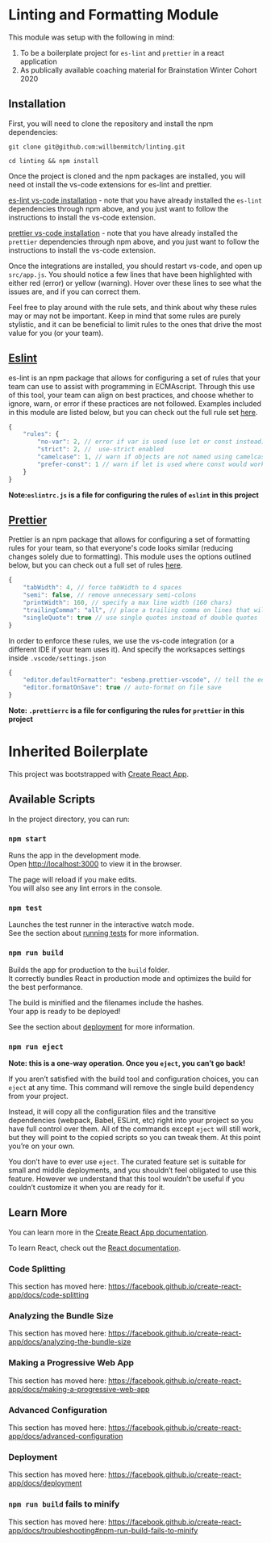# Linting and Formatting Module

This module was setup with the following in mind:
1. To be a boilerplate project for `es-lint` and `prettier` in a react application
1. As publically available coaching material for Brainstation Winter Cohort 2020

## Installation

First, you will need to clone the repository and install the npm dependencies:

`git clone git@github.com:willbenmitch/linting.git`

`cd linting && npm install`

Once the project is cloned and the npm packages are installed, you will need ot install the vs-code extensions for es-lint and prettier.

[es-lint vs-code installation](https://marketplace.visualstudio.com/items?itemName=dbaeumer.vscode-eslint) - note that you have already installed the `es-lint` dependencies through npm above, and you just want to follow the instructions to install the vs-code extension.

[prettier vs-code installation](https://marketplace.visualstudio.com/items?itemName=esbenp.prettier-vscode) - note that you have already installed the `prettier` dependencies through npm above, and you just want to follow the instructions to install the vs-code extension.

Once the integrations are installed, you should restart vs-code, and open up `src/app.js`. You should notice a few lines that have been highlighted with either red (error) or yellow (warning). Hover over these lines to see what the issues are, and if you can correct them.

Feel free to play around with the rule sets, and think about why these rules may or may not be important. Keep in mind that some rules are purely stylistic, and it can be beneficial to limit rules to the ones that drive the most value for you (or your team).

## [Eslint](https://eslint.org/)

es-lint is an npm package that allows for configuring a set of rules that your team can use to assist with programming in ECMAscript. Through this use of this tool, your team can align on best practices, and choose whether to ignore, warn, or error if these practices are not followed. Examples included in this module are listed below, but you can check out the full rule set [here](https://eslint.org/docs/rules/).

```js
{
    "rules": {
        "no-var": 2, // error if var is used (use let or const instead)
        "strict": 2, //  use-strict enabled
        "camelcase": 1, // warn if objects are not named using camelcase
        "prefer-const": 1 // warn if let is used where const would work (ie. if you use let, but do not reassign)
    }
}
```

**Note:`eslintrc.js` is a file for configuring the rules of `eslint` in this project**


## [Prettier](https://prettier.io/)

Prettier is an npm package that allows for configuring a set of formatting rules for your team, so that everyone's code looks similar (reducing changes solely due to formatting). This module uses the options outlined below, but you can check out a full set of rules [here](https://prettier.io/docs/en/options.html).

```js
{
    "tabWidth": 4, // force tabWidth to 4 spaces
    "semi": false, // remove unnecessary semi-colons
    "printWidth": 160, // specify a max line width (160 chars)
    "trailingComma": "all", // place a trailing comma on lines that will support it
    "singleQuote": true // use single quotes instead of double quotes
}
```

In order to enforce these rules, we use the vs-code integration (or a different IDE if your team uses it). And specify the worksapces settings inside `.vscode/settings.json`

```js
{
    "editor.defaultFormatter": "esbenp.prettier-vscode", // tell the editor which formatter to use
    "editor.formatOnSave": true // auto-format on file save
}
```

**Note: `.prettierrc` is a file for configuring the rules for `prettier` in this project**

# Inherited Boilerplate

This project was bootstrapped with [Create React App](https://github.com/facebook/create-react-app).

## Available Scripts

In the project directory, you can run:

### `npm start`

Runs the app in the development mode.<br />
Open [http://localhost:3000](http://localhost:3000) to view it in the browser.

The page will reload if you make edits.<br />
You will also see any lint errors in the console.

### `npm test`

Launches the test runner in the interactive watch mode.<br />
See the section about [running tests](https://facebook.github.io/create-react-app/docs/running-tests) for more information.

### `npm run build`

Builds the app for production to the `build` folder.<br />
It correctly bundles React in production mode and optimizes the build for the best performance.

The build is minified and the filenames include the hashes.<br />
Your app is ready to be deployed!

See the section about [deployment](https://facebook.github.io/create-react-app/docs/deployment) for more information.

### `npm run eject`

**Note: this is a one-way operation. Once you `eject`, you can’t go back!**

If you aren’t satisfied with the build tool and configuration choices, you can `eject` at any time. This command will remove the single build dependency from your project.

Instead, it will copy all the configuration files and the transitive dependencies (webpack, Babel, ESLint, etc) right into your project so you have full control over them. All of the commands except `eject` will still work, but they will point to the copied scripts so you can tweak them. At this point you’re on your own.

You don’t have to ever use `eject`. The curated feature set is suitable for small and middle deployments, and you shouldn’t feel obligated to use this feature. However we understand that this tool wouldn’t be useful if you couldn’t customize it when you are ready for it.

## Learn More

You can learn more in the [Create React App documentation](https://facebook.github.io/create-react-app/docs/getting-started).

To learn React, check out the [React documentation](https://reactjs.org/).

### Code Splitting

This section has moved here: https://facebook.github.io/create-react-app/docs/code-splitting

### Analyzing the Bundle Size

This section has moved here: https://facebook.github.io/create-react-app/docs/analyzing-the-bundle-size

### Making a Progressive Web App

This section has moved here: https://facebook.github.io/create-react-app/docs/making-a-progressive-web-app

### Advanced Configuration

This section has moved here: https://facebook.github.io/create-react-app/docs/advanced-configuration

### Deployment

This section has moved here: https://facebook.github.io/create-react-app/docs/deployment

### `npm run build` fails to minify

This section has moved here: https://facebook.github.io/create-react-app/docs/troubleshooting#npm-run-build-fails-to-minify
